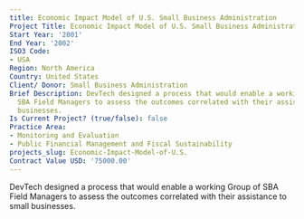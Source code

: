 ```yaml
---
title: Economic Impact Model of U.S. Small Business Administration
Project Title: Economic Impact Model of U.S. Small Business Administration
Start Year: '2001'
End Year: '2002'
ISO3 Code:
- USA
Region: North America
Country: United States
Client/ Donor: Small Business Administration
Brief Description: DevTech designed a process that would enable a working Group of
  SBA Field Managers to assess the outcomes correlated with their assistance to small
  businesses.
Is Current Project? (true/false): false
Practice Area:
- Monitoring and Evaluation
- Public Financial Management and Fiscal Sustainability
projects_slug: Economic-Impact-Model-of-U.S.
Contract Value USD: '75000.00'
---
```


DevTech designed a process that would enable a working Group of SBA Field Managers to assess the outcomes correlated with their assistance to small businesses.